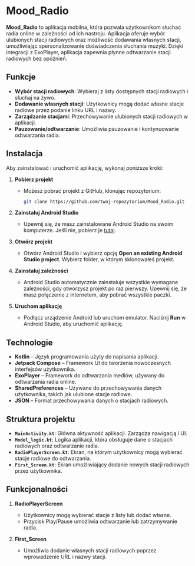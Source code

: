 # Mood_Radio

**Mood_Radio** to aplikacja mobilna, która pozwala użytkownikom słuchać radia online w zależności od ich nastroju. Aplikacja oferuje wybór ulubionych stacji radiowych oraz możliwość dodawania własnych stacji, umożliwiając spersonalizowanie doświadczenia słuchania muzyki. Dzięki integracji z ExoPlayer, aplikacja zapewnia płynne odtwarzanie stacji radiowych bez opóźnień.

## Funkcje

- **Wybór stacji radiowych**: Wybieraj z listy dostępnych stacji radiowych i słuchaj na żywo.
- **Dodawanie własnych stacji**: Użytkownicy mogą dodać własne stacje radiowe przez podanie linku URL i nazwy.
- **Zarządzanie stacjami**: Przechowywanie ulubionych stacji radiowych w aplikacji.
- **Pauzowanie/odtwarzanie**: Umożliwia pauzowanie i kontynuowanie odtwarzania radia.

## Instalacja

Aby zainstalować i uruchomić aplikację, wykonaj poniższe kroki:

1. **Pobierz projekt**
   - Możesz pobrać projekt z GitHub, klonując repozytorium:
     ```bash
     git clone https://github.com/twoj-repozytorium/Mood_Radio.git
     ```

2. **Zainstaluj Android Studio**
   - Upewnij się, że masz zainstalowane Android Studio na swoim komputerze. Jeśli nie, pobierz je [tutaj](https://developer.android.com/studio).

3. **Otwórz projekt**
   - Otwórz Android Studio i wybierz opcję **Open an existing Android Studio project**. Wybierz folder, w którym sklonowałeś projekt.

4. **Zainstaluj zależności**
   - Android Studio automatycznie zainstaluje wszystkie wymagane zależności, gdy otworzysz projekt po raz pierwszy. Upewnij się, że masz połączenie z internetem, aby pobrać wszystkie paczki.

5. **Uruchom aplikację**
   - Podłącz urządzenie Android lub uruchom emulator. Naciśnij **Run** w Android Studio, aby uruchomić aplikację.

## Technologie

- **Kotlin** – Język programowania użyty do napisania aplikacji.
- **Jetpack Compose** – Framework UI do tworzenia nowoczesnych interfejsów użytkownika.
- **ExoPlayer** – Framework do odtwarzania mediów, używany do odtwarzania radia online.
- **SharedPreferences** – Używane do przechowywania danych użytkownika, takich jak ulubione stacje radiowe.
- **JSON** – Format przechowywania danych o stacjach radiowych.

## Struktura projektu

- **`MainActivity.kt`**: Główna aktywność aplikacji. Zarządza nawigacją i UI.
- **`Model_logic.kt`**: Logika aplikacji, która obsługuje dane o stacjach radiowych oraz odtwarzanie radia.
- **`RadioPlayerScreen.kt`**: Ekran, na którym użytkownicy mogą wybierać stacje radiowe do odtwarzania.
- **`First_Screen.kt`**: Ekran umożliwiający dodanie nowych stacji radiowych przez użytkownika.

## Funkcjonalności

1. **RadioPlayerScreen**
   - Użytkownicy mogą wybierać stacje z listy lub dodać własne.
   - Przycisk Play/Pause umożliwia odtwarzanie lub zatrzymywanie radia.

2. **First_Screen**
   - Umożliwia dodanie własnych stacji radiowych poprzez wprowadzenie URL i nazwy stacji.
